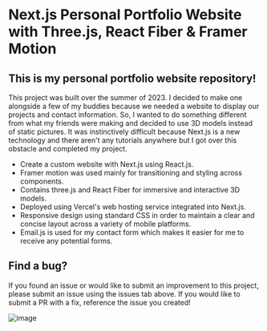 # Next.js Personal Portfolio Website with Three.js, React Fiber & Framer Motion

## This is my personal portfolio website repository!

This project was built over the summer of 2023. I decided to make one alongside a few of my buddies because we needed a website to display our projects and contact information. So, I wanted to do something different from what my friends were making and decided to use 3D models instead of static pictures. It was instinctively difficult because Next.js is a new technology and there aren't any tutorials anywhere but I got over this obstacle and completed my project. 

- Create a custom website with Next.js using React.js.
- Framer motion was used mainly for transitioning and styling across components.
- Contains three.js and React Fiber for immersive and interactive 3D models.
- Deployed using Vercel's web hosting service integrated into Next.js.
- Responsive design using standard CSS in order to maintain a clear and concise layout across a variety of mobile platforms.
- Email.js is used for my contact form which makes it easier for me to receive any potential forms.

## Find a bug?

If you found an issue or would like to submit an improvement to this project, please submit an issue using the issues tab above. If you would like to submit a PR with a fix, reference the issue you created!

![image](https://github.com/brandonhach/Personal-Portfolio-Website/assets/58790036/ea141393-2efa-4784-8a6d-14a693b30c61)

